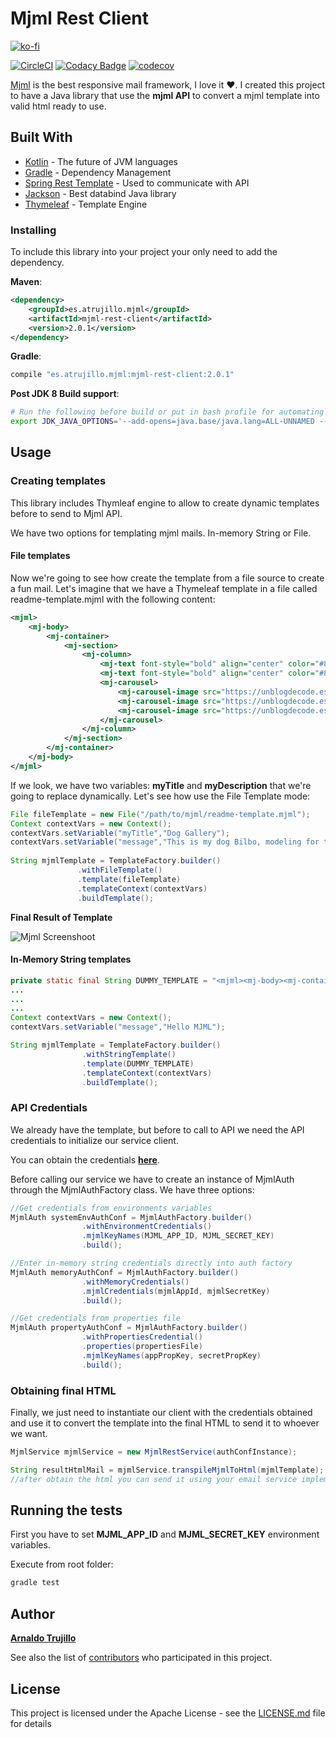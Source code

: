 # Mjml Rest Client

[![ko-fi](https://www.ko-fi.com/img/githubbutton_sm.svg)](https://ko-fi.com/W7W1UXQE)

[![CircleCI](https://circleci.com/gh/atrujillofalcon/mjml-rest-client.svg?style=svg)](https://circleci.com/gh/atrujillofalcon/mjml-rest-client)
[![Codacy Badge](https://api.codacy.com/project/badge/Grade/38e786b08ee544ec81e4dffc1fc3e5dd)](https://app.codacy.com/app/atrujillo92work/mjml-rest-client?utm_source=github.com&utm_medium=referral&utm_content=atrujillofalcon/mjml-rest-client&utm_campaign=badger)
[![codecov](https://codecov.io/gh/atrujillofalcon/mjml-rest-client/branch/develop/graph/badge.svg)](https://codecov.io/gh/atrujillofalcon/mjml-rest-client)



[Mjml](https://mjml.io/) is the best responsive mail framework, I love it :heart:. I created this project to have a Java library that use the
**mjml API** to convert a mjml template into valid html ready to use.


## Built With

* [Kotlin](https://kotlinlang.org/) - The future of JVM languages
* [Gradle](https://gradle.org/) - Dependency Management
* [Spring Rest Template](https://docs.spring.io/spring/docs/current/javadoc-api/org/springframework/web/client/RestTemplate.html) - Used to communicate with API
* [Jackson](https://github.com/FasterXML/jackson-databind) - Best databind Java library
* [Thymeleaf](https://www.thymeleaf.org/) - Template Engine


### Installing

To include this library into your project your only need to add the dependency.

**Maven**:
```xml
<dependency>
    <groupId>es.atrujillo.mjml</groupId>
    <artifactId>mjml-rest-client</artifactId>
    <version>2.0.1</version>
</dependency>
```

**Gradle**:
```groovy
compile "es.atrujillo.mjml:mjml-rest-client:2.0.1"
```

**Post JDK 8 Build support**:
```bash
# Run the following before build or put in bash profile for automating it
export JDK_JAVA_OPTIONS='--add-opens=java.base/java.lang=ALL-UNNAMED --add-opens=java.base/java.io=ALL-UNNAMED --add-opens=java.base/java.util=ALL-UNNAMED'

```


## Usage


### Creating templates

This library includes Thymleaf engine to allow to create dynamic templates before to send to Mjml API.

We have two options for templating mjml mails. In-memory String or File.

#### File templates

Now we're going to see how create the template from a file source to create a fun mail. Let's imagine that we have a Thymeleaf template in a file called readme-template.mjml with the following content:

```xml
<mjml>
    <mj-body>
        <mj-container>
            <mj-section>
                <mj-column>
                    <mj-text font-style="bold" align="center" color="#8B9C36"><h1 th:text="${myTitle}"></h1></mj-text>
                    <mj-text font-style="bold" align="center" color="#8B9C36"><h3 th:text="${myDescription}"></h3></mj-text>
                    <mj-carousel>
                        <mj-carousel-image src="https://unblogdecode.es/gallery/dog1.jpg"/>
                        <mj-carousel-image src="https://unblogdecode.es/gallery/dog2.jpg"/>
                        <mj-carousel-image src="https://unblogdecode.es/gallery/dog3.jpg"/>
                    </mj-carousel>
                </mj-column>
            </mj-section>
        </mj-container>
    </mj-body>
</mjml>
```

If we look, we have two variables: **myTitle** and **myDescription** that we're going to replace dynamically. Let's see how use the File Template mode:

```java
File fileTemplate = new File("/path/to/mjml/readme-template.mjml");
Context contextVars = new Context();
contextVars.setVariable("myTitle","Dog Gallery");
contextVars.setVariable("message","This is my dog Bilbo, modeling for the camera");
       
String mjmlTemplate = TemplateFactory.builder()
               .withFileTemplate()
               .template(fileTemplate)
               .templateContext(contextVars)
               .buildTemplate();                
 ```
 
**Final Result of Template**

![Mjml Screenshoot](https://unblogdecode.es/gallery/mjm-screenshoot.png)
 
#### In-Memory String templates

```java
private static final String DUMMY_TEMPLATE = "<mjml><mj-body><mj-container><mj-section><mj-column><mj-text th:text=\"${message}\"></mj-text></mj-column></mj-section></mj-container></mj-body></mjml>";
...
...
...
Context contextVars = new Context();
contextVars.setVariable("message","Hello MJML");

String mjmlTemplate = TemplateFactory.builder()
                .withStringTemplate()
                .template(DUMMY_TEMPLATE)
                .templateContext(contextVars)
                .buildTemplate();              
 ```

### API Credentials

We already have the template, but before to call to API we need the API credentials to initialize our service client.

You can obtain the credentials [**here**](https://mjml.io/api).

Before calling our service we have to create an instance of MjmlAuth through the MjmlAuthFactory class.
 We have three options:
 
```java
//Get credentials from environments variables
MjmlAuth systemEnvAuthConf = MjmlAuthFactory.builder()
                .withEnvironmentCredentials()
                .mjmlKeyNames(MJML_APP_ID, MJML_SECRET_KEY)
                .build();

//Enter in-memory string credentials directly into auth factory
MjmlAuth memoryAuthConf = MjmlAuthFactory.builder()
                .withMemoryCredentials()
                .mjmlCredentials(mjmlAppId, mjmlSecretKey)
                .build();

//Get credentials from properties file
MjmlAuth propertyAuthConf = MjmlAuthFactory.builder()
                .withPropertiesCredential()
                .properties(propertiesFile)
                .mjmlKeyNames(appPropKey, secretPropKey)
                .build();
```

### Obtaining final HTML

Finally, we just need to instantiate our client with the credentials obtained
 and use it to convert the template into the final HTML to send it to whoever we want.

```java
MjmlService mjmlService = new MjmlRestService(authConfInstance);

String resultHtmlMail = mjmlService.transpileMjmlToHtml(mjmlTemplate);
//after obtain the html you can send it using your email service implementation.
```


## Running the tests

First you have to set **MJML_APP_ID** and **MJML_SECRET_KEY** environment variables.

Execute from root folder:

```groovy
gradle test
```

## Author

 [**Arnaldo Trujillo**](https://github.com/atrujillofalcon)

See also the list of [contributors](https://github.com/atrujillofalcon/mjml-rest-client/graphs/contributors) who participated in this project.

## License

This project is licensed under the Apache License - see the [LICENSE.md](LICENSE.md) file for details

